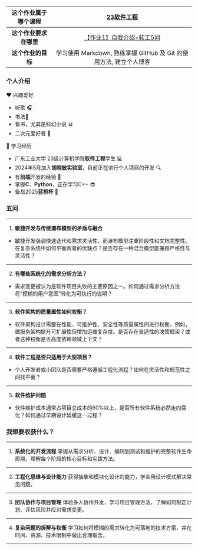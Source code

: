 
|  这个作业属于哪个课程  |                                                                                                         [23软件工程](https://edu.cnblogs.com/campus/gdgy/SoftwareEngineeringClassof2023)                                                                                                          |
| :--------------------: | :-----------------------------------------------------------------------------------------------------------------------------------------------------------------------------------------------------------------------------------------------------------------------------------------: |
| **这个作业要求在哪里** | [【作业1】自我介绍+软工5问](https://edu.cnblogs.com/campus/gdgy/SoftwareEngineeringClassof2023/homework/13325#%E5%A4%A7%E5%AE%B6%E5%A5%BD%E5%BE%88%E9%AB%98%E5%85%B4%E5%9C%A8%E8%BF%99%E4%B8%AA%E6%9C%BA%E7%BC%98%E5%B7%A7%E5%90%88%E7%9A%84%E6%83%85%E5%86%B5%E4%B8%8B%E8%AE%A4%E8%AF%86%E5%A4%A7%E5%AE%B6) |
|   **这个作业的目标**   |                                                                                                             学习使用 Markdown, 熟练掌握 GitHub 及 Git 的使用方法, 建立个人博客                                                                                                              |
### 个人介绍
 :heart: 兴趣爱好
 - 听歌 :headphones:
 - 书法:memo:
 - 看书，尤其是科幻小说 :bar_chart:
 - 二次元爱好者 :tophat:

:book: 学习经历
- 广东工业大学 23级计算机学院**软件工程**学生 :computer:
- 2024年5月加入**胡晓敏实验室**，目前正在进行个人项目的开发 :mag: 
- 有**前端**开发的经验 :wrench:
- 掌握**C**、**Python**，正在学习C++ :sunglasses:
- 备战2025**蓝桥杯** :bell:
  
### 五问
---
1. **敏捷开发与传统瀑布模型的矛盾与融合**
- 敏捷开发强调快速迭代和需求灵活性，而瀑布模型注重阶段性和文档完整性。在复杂系统中如何平衡两者的优缺点？是否存在一种混合模型能兼顾严格性与灵活性？
---
2. **有哪些系统化的需求分析方法？**
- 需求变更被认为是软件项目失败的主要原因之一。如何通过需求分析方法将“模糊的用户意图”转化为可执行的说明？
---
3. **软件架构的质量属性如何权衡？**
- 软件架构设计需要在性能、可维护性、安全性等质量属性间进行权衡。例如，微服务架构提升可扩展性但增加运维复杂度。是否存在普适性的决策框架？或者这种权衡是否高度依赖领域上下文？
---
4. **软件工程是否只适用于大型项目？**
- 个人开发者或小团队是否需要严格遵循工程化流程？如何在灵活性和规范性之间找平衡？
---
5. **软件维护问题**
- 软件维护成本通常占项目总成本的60%以上，是否所有软件系统必然走向腐化？如何通过早期设计延缓这一过程？

### 我想要收获什么？
---
1. **系统化的开发流程**
掌握从需求分析、设计、编码到测试和维护的完整软件生命周期，理解每个阶段的核心目标和实践方法。
---
2. **工程化思维与设计能力**
获得抽象和模块化设计的能力，学会用设计模式解决常见问题。
---
3. **团队协作与项目管理**
体验多人协作开发，学习项目管理方法，了解如何制定计划、评估风险并应对需求变更。
---
4. **复杂问题的拆解与权衡**
学习如何将模糊的需求转化为可落地的技术方案，并在时间、资源、技术限制中做出合理取舍。
---
